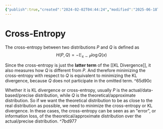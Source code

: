 ```yaml
---
{"publish":true,"created":"2024-02-02T04:44:24","modified":"2025-06-18T19:54:13","cssclasses":"","type":"note","sup":["[[Machine Learning]]","[[Statistics]]","[[Information Theory]]"],"related":["[[KL Divergence]]"],"state":"done"}
---
```



# Cross-Entropy

The cross-entropy between two distributions $P$ and $Q$ is defined as
$$
H(P, Q)=-\mathbb{E}_{\mathrm{x} \sim P} \log Q(x)
$$

Since the cross-entropy is just the **latter term** of the [[KL Divergence]], it also measures how $Q$ is different from $P$. And therefore minimizing the cross-entropy with respect to $Q$ is equivalent to minimizing the KL divergence, because $Q$ does not participate in the omitted term. ^65d90c

Whether it is KL divergence or cross-entropy, usually $P$ is the actual/data-based/precise distribution, while $Q$ is the theoretical/approximate distribution. So if we want the theoretical distribution to be as close to the real distribution as possible, we need to minimize the cross-entropy or KL divergence. In these cases, the cross-entropy can be seen as an "error", or information loss, of the theoretical/approximate distribution over the actual/precise distribution. ^7bd977
